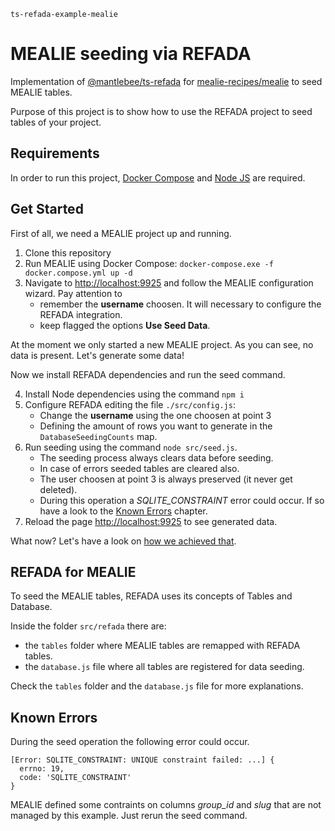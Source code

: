 `ts-refada-example-mealie`

# MEALIE seeding via REFADA

Implementation of [@mantlebee/ts-refada](https://github.com/mantlebee/ts-refada) for [mealie-recipes/mealie](https://github.com/mealie-recipes/mealie) to seed MEALIE tables.

Purpose of this project is to show how to use the REFADA project to seed tables of your project.

## Requirements

In order to run this project, [Docker Compose](https://docs.docker.com/compose/) and [Node JS](https://nodejs.org/) are required.

## Get Started

First of all, we need a MEALIE project up and running.

1. Clone this repository
2. Run MEALIE using Docker Compose: `docker-compose.exe -f docker.compose.yml up -d`
3. Navigate to [http://localhost:9925](http://localhost:9925) and follow the MEALIE configuration wizard. Pay attention to
   - remember the **username** choosen. It will necessary to configure the REFADA integration.
   - keep flagged the options **Use Seed Data**.

At the moment we only started a new MEALIE project. As you can see, no data is present. Let's generate some data!

Now we install REFADA dependencies and run the seed command.

4. Install Node dependencies using the command `npm i`
5. Configure REFADA editing the file `./src/config.js`:
   - Change the **username** using the one choosen at point 3
   - Defining the amount of rows you want to generate in the `DatabaseSeedingCounts` map.
6. Run seeding using the command `node src/seed.js`.
   - The seeding process always clears data before seeding.
   - In case of errors seeded tables are cleared also.
   - The user choosen at point 3 is always preserved (it never get deleted).
   - During this operation a _SQLITE_CONSTRAINT_ error could occur. If so have a look to the [Known Errors](#known-errors) chapter.
7. Reload the page [http://localhost:9925](http://localhost:9925) to see generated data.

What now? Let's have a look on [how we achieved that](#refada-for-mealie).

## REFADA for MEALIE

To seed the MEALIE tables, REFADA uses its concepts of Tables and Database.

Inside the folder `src/refada` there are:

- the `tables` folder where MEALIE tables are remapped with REFADA tables.
- the `database.js` file where all tables are registered for data seeding.

Check the `tables` folder and the `database.js` file for more explanations.

## Known Errors

During the seed operation the following error could occur.

```
[Error: SQLITE_CONSTRAINT: UNIQUE constraint failed: ...] {
  errno: 19,
  code: 'SQLITE_CONSTRAINT'
}
```

MEALIE defined some contraints on columns _group_id_ and _slug_ that are not managed by this example. Just rerun the seed command.
